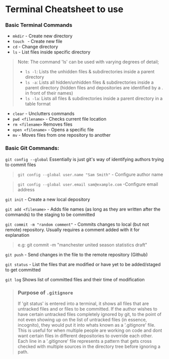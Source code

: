 # Terminal Cheatsheet to use
### Basic Terminal Commands
* `mkdir` - Create new directory
* `touch ` - Create new file
* `cd` - Change directory
* `ls` - List files inside specific directory
>Note: The command 'ls' can be used with varying degrees of detail;
> * `ls -l`: Lists the unhidden files & subdirectories inside a parent directory
> * `ls -a`: Lists all hidden/unhidden files & subdirectories inside a parent directory (hidden files and depositories are identified by a . in front of their names)
> * `ls -la`: Lists all files & subdirectories inside a parent directory in a table format
* `clear` - Unclutters commands
* `pwd <filename>` - Checks current file location
* `rm <filename>` Removes files
* `open <filename>` - Opens a specific file
* `mv` - Moves files from one repository to another
### Basic Git Commands:
`git config --global` Essentially is just git's way of identifying authors trying to commit files
>`git config --global user.name "Sam Smith"` - Configure author name

>`git config --global user.email sam@example.com` -Configure email address

`git init` - Create a new local depository

`git add <filename>` - Adds file names (as long as they are written after the commands) to the staging to be committed

`git commit -m "random comment"` - Commits changes to local (but not remote) repository. Usually requires a comment added with it for explanation

> e.g: git commit -m "manchester united season statistics draft"


`git push` - Send changes in the file to the remote repository (Github)

`git status` - List the files that are modified or have yet to be added/staged to get committed

`git log` Shows list of committed files and their time of modification

> ### Purpose of `.gitignore`
> If 'git status' is entered into a terminal, it shows all files that are untracked files and or files to be committed. If the author wishes to have certain untracked files completely ignored by git, to the point of not even showing up on the list of untracked files (in essence, incognito), they would put it into whats known as a '.gitignore' file. This is useful for when multiple people are working on code and dont want certain files in different depositories to override each other. Each line in a '.gitignore' file represents a pattern that gets cross checked with multiple sources in the directory tree before ignoring a path.